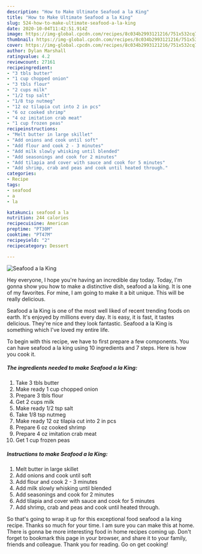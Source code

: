 ```yaml
---
description: "How to Make Ultimate Seafood a la King"
title: "How to Make Ultimate Seafood a la King"
slug: 524-how-to-make-ultimate-seafood-a-la-king
date: 2020-10-04T11:42:51.914Z
image: https://img-global.cpcdn.com/recipes/8c034b2993121216/751x532cq70/seafood-a-la-king-recipe-main-photo.jpg
thumbnail: https://img-global.cpcdn.com/recipes/8c034b2993121216/751x532cq70/seafood-a-la-king-recipe-main-photo.jpg
cover: https://img-global.cpcdn.com/recipes/8c034b2993121216/751x532cq70/seafood-a-la-king-recipe-main-photo.jpg
author: Dylan Marshall
ratingvalue: 4.2
reviewcount: 27161
recipeingredient:
- "3 tbls butter"
- "1 cup chopped onion"
- "3 tbls flour"
- "2 cups milk"
- "1/2 tsp salt"
- "1/8 tsp nutmeg"
- "12 oz tilapia cut into 2 in pcs"
- "6 oz cooked shrimp"
- "4 oz imitation crab meat"
- "1 cup frozen peas"
recipeinstructions:
- "Melt butter in large skillet"
- "Add onions and cook until soft"
- "Add flour and cook 2 - 3 minutes"
- "Add milk slowly whisking until blended"
- "Add seasonings and cook for 2 minutes"
- "Add tilapia and cover with sauce and cook for 5 minutes"
- "Add shrimp, crab and peas and cook until heated through."
categories:
- Recipe
tags:
- seafood
- a
- la

katakunci: seafood a la 
nutrition: 244 calories
recipecuisine: American
preptime: "PT30M"
cooktime: "PT47M"
recipeyield: "2"
recipecategory: Dessert

---
```



![Seafood a la King](https://img-global.cpcdn.com/recipes/8c034b2993121216/751x532cq70/seafood-a-la-king-recipe-main-photo.jpg)

Hey everyone, I hope you're having an incredible day today. Today, I'm gonna show you how to make a distinctive dish, seafood a la king. It is one of my favorites. For mine, I am going to make it a bit unique. This will be really delicious.

Seafood a la King is one of the most well liked of recent trending foods on earth. It's enjoyed by millions every day. It is easy, it is fast, it tastes delicious. They're nice and they look fantastic. Seafood a la King is something which I've loved my entire life.




To begin with this recipe, we have to first prepare a few components. You can have seafood a la king using 10 ingredients and 7 steps. Here is how you cook it.

<!--inarticleads1-->

##### The ingredients needed to make Seafood a la King:

1. Take 3 tbls butter
1. Make ready 1 cup chopped onion
1. Prepare 3 tbls flour
1. Get 2 cups milk
1. Make ready 1/2 tsp salt
1. Take 1/8 tsp nutmeg
1. Make ready 12 oz tilapia cut into 2 in pcs
1. Prepare 6 oz cooked shrimp
1. Prepare 4 oz imitation crab meat
1. Get 1 cup frozen peas




<!--inarticleads2-->

##### Instructions to make Seafood a la King:

1. Melt butter in large skillet
1. Add onions and cook until soft
1. Add flour and cook 2 - 3 minutes
1. Add milk slowly whisking until blended
1. Add seasonings and cook for 2 minutes
1. Add tilapia and cover with sauce and cook for 5 minutes
1. Add shrimp, crab and peas and cook until heated through.




So that's going to wrap it up for this exceptional food seafood a la king recipe. Thanks so much for your time. I am sure you can make this at home. There is gonna be more interesting food in home recipes coming up. Don't forget to bookmark this page in your browser, and share it to your family, friends and colleague. Thank you for reading. Go on get cooking!
